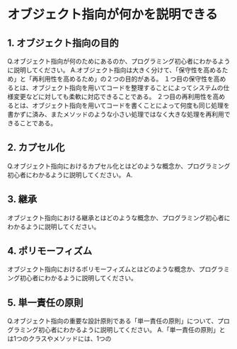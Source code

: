# オブジェクト指向が何かを説明できる

## 1. オブジェクト指向の目的

Q.オブジェクト指向が何のためにあるのか、プログラミング初心者にわかるように説明してください。
A.オブジェクト指向は大きく分けて、「保守性を高めるため」と「再利用性を高めるため」の２つの目的がある。
１つ目の保守性を高めるとは、オブジェクト指向を用いてコードを整理することによってシステムの仕様変更などに対しても柔軟に対応できることである。
２つ目の再利用性を高めるとは、オブジェクト指向を用いてコードを書くことによって何度も同じ処理を書かずに済み、またメソッドのような小さい処理ではなく大きな処理を再利用できることである。

## 2. カプセル化

Q.オブジェクト指向におけるカプセル化とはどのような概念か、プログラミング初心者にわかるように説明してください。
A.

## 3. 継承

オブジェクト指向における継承とはどのような概念か、プログラミング初心者にわかるように説明してください。

## 4. ポリモーフィズム

オブジェクト指向におけるポリモーフィズムとはどのような概念か、プログラミング初心者にわかるように説明してください。

## 5. 単一責任の原則

Q.オブジェクト指向の重要な設計原則である「単一責任の原則」について、プログラミング初心者にわかるように説明してください。
A.「単一責任の原則」とは1つのクラスやメソッドには、1つの
